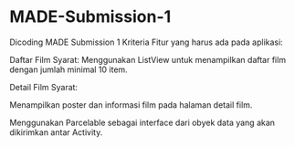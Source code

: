 # MADE-Submission-1
Dicoding MADE Submission 1
Kriteria
Fitur yang harus ada pada aplikasi:

Daftar Film
Syarat:
Menggunakan ListView untuk menampilkan daftar film dengan jumlah minimal 10 item.

Detail Film
Syarat:

Menampilkan poster dan informasi film pada halaman detail film.

Menggunakan Parcelable sebagai interface dari obyek data yang akan dikirimkan antar Activity.
